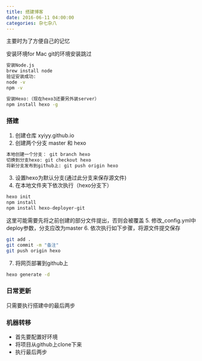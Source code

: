 ```yaml
---
title: 搭建博客
date: 2016-06-11 04:00:00
categories: 杂七杂八
---
```


主要时为了方便自己的记忆

安装环境for Mac
git的环境安装跳过
```bash
安装Node.js
brew install node
验证安装成功:
node -v
npm -v
```
<!--more-->
```bash
安装Hexo:（现在hexo3还要另外装server）
npm install hexo -g
```
### 搭建
1. 创建仓库  xyiyy.github.io
2. 创建两个分支 master 和 hexo
```bash
本地创建一个分支： git branch hexo
切换到分支hexo: git checkout hexo
将新分支发布到github上: git push origin hexo
```
3. 设置hexo为默认分支(通过此分支来保存源文件)
4. 在本地文件夹下依次执行（hexo分支下）
```bash
hexo init
npm install
npm install hexo-deployer-git
```
这里可能需要先将之前创建的部分文件提出，否则会被覆盖
5. 修改_config.yml中deploy参数，分支应改为master
6. 依次执行如下步骤，将源文件提交保存
```bash
git add .
git commit -m "备注"
git push origin hexo
```
7. 将网页部署到github上
```bash
hexo generate -d
```

### 日常更新
只需要执行搭建中的最后两步

### 机器转移
+ 首先要配置好环境
+ 将项目从github上clone下来
+ 执行最后两步
